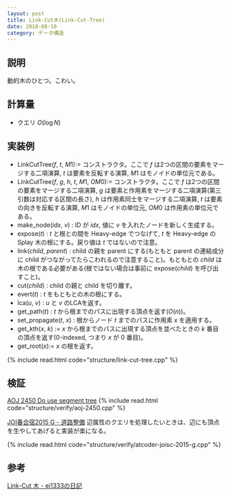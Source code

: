 ```yaml
---
layout: post
title: Link-Cut木(Link-Cut-Tree)
date: 2018-08-10
category: データ構造
---
```


## 説明
動的木のひとつ。こわい。

## 計算量
* クエリ $O(\log N)$

## 実装例
* LinkCutTree($f$, $t$, $M1$):= コンストラクタ。ここで $f$  は2つの区間の要素をマージする二項演算, $t$ は要素を反転する演算, $M1$ はモノイドの単位元である。
* LinkCutTree($f$, $g$, $h$, $t$, $M1$, $OM0$):= コンストラクタ。ここで $f$ は2つの区間の要素をマージする二項演算, $g$ は要素と作用素をマージする二項演算(第三引数は対応する区間の長さ), $h$ は作用素同士をマージする二項演算, $t$ は要素の向きを反転する演算, $M1$ はモノイドの単位元, $OM0$ は作用素の単位元である。
* make_node($idx$, $v$) : ID が $idx$, 値に $v$ を入れたノードを新しく生成する。
* expose($t$) : $t$ と根との間を Heavy-edge でつなげて, $t$ を Heavy-edge の Splay 木の根にする。戻り値は $t$ ではないので注意。
* link($child$, $parent$) : child の親を parent にする(もともと parent の連結成分に child がつながってたらこわれるので注意すること)。もともとの $child$ は木の根である必要がある(根ではない場合は事前に expose($child$) を呼び出すこと)。
* cut($child$) : child の親と child を切り離す。
* evert($t$) : $t$ をもともとの木の根にする。
* lca($u$, $v$) : $u$ と $v$ のLCAを返す。
* get_path($t$) : $t$ から根までのパスに出現する頂点を返す($O(n)$)。
* set_propagate($t$, $x$) : 根からノード $t$ までのパスに作用素 $x$ を適用する。
* get_kth($x$, $k$) := $x$ から根までのパスに出現する頂点を並べたときの $k$ 番目の頂点を返す(0-indexed, つまり $x$ が $0$ 番目)。
* get_root($x$):= $x$ の根を返す。

{% include read.html  code="structure/link-cut-tree.cpp" %}

## 検証
[AOJ 2450 Do use segment tree](http://judge.u-aizu.ac.jp/onlinejudge/description.jsp?id=2450)
{% include read.html  code="structure/verify/aoj-2450.cpp" %}

[JOI春合宿2015 G - 道路整備](https://atcoder.jp/contests/joisc2015/tasks/joisc2015_g)
辺属性のクエリを処理したいときは、辺にも頂点を生やしてあげると実装が楽になる。

{% include read.html  code="structure/verify/atcoder-joisc-2015-g.cpp" %}

## 参考
[Link-Cut 木 - ei1333の日記](https://ei1333.hateblo.jp/entry/2018/05/29/011140)
